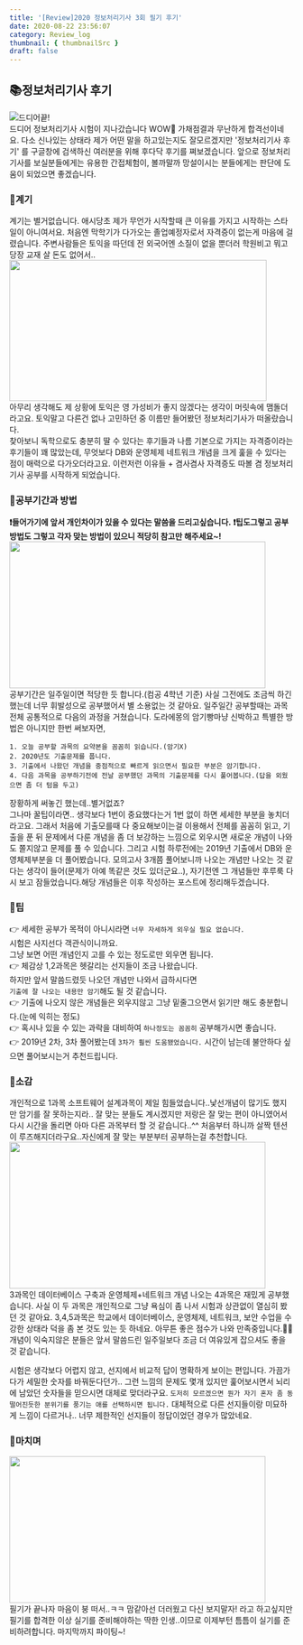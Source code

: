 ```yaml
---
title: '[Review]2020 정보처리기사 3회 필기 후기'
date: 2020-08-22 23:56:07
category: Review_log
thumbnail: { thumbnailSrc }
draft: false
---
```


## 📚정보처리기사 후기

![드디어끝!](https://media0.giphy.com/media/l4q8cJzGdR9J8w3hS/giphy.gif)<br>드디어 정보처리기사 시험이 지나갔습니다 WOW🥳 가채점결과 무난하게 합격선이네요.
다소 신나있는 상태라 제가 어떤 말을 하고있는지도 잘모르겠지만 
'정보처리기사 후기' 를 구글창에 검색하신 여러분을 위해 후다닥 후기를 쪄보겠습니다.
앞으로 정보처리기사를 보실분들에게는 유용한 간접체험이, 
볼까말까 망설이시는 분들에게는 판단에 도움이 되었으면 좋겠습니다. 

### 📕계기
계기는 별거없습니다. 애시당초 제가 무언가 시작할때 큰 이유를 가지고 시작하는 스타일이 아니여서요.
처음엔 막학기가 다가오는 졸업예정자로서 자격증이 없는게 마음에 걸렸습니다.
주변사람들은 토익을 따던데 전 외국어엔 소질이 없을 뿐더러 학원비고 뭐고 당장 교재 살 돈도 없어서..
<img src = "https://pbs.twimg.com/media/C8tku1zVYAAGbQ_.jpg" width = '456' height='250'/><br>아무리 생각해도 제 상황에 토익은 영 가성비가 좋지 않겠다는 생각이 머릿속에 맴돌더라고요.
토익말고 다른건 없나 고민하던 중 이름만 들어봤던 정보처리기사가 떠올랐습니다.<br>
찾아보니 독학으로도 충분히 딸 수 있다는 후기들과 나름 기본으로 가지는 자격증이라는 후기들이 꽤 많았는데,
무엇보다 DB와 운영체제 네트워크 개념을 크게 훑을 수 있다는 점이 매력으로 다가오더라고요.
이런저런 이유들 + 겸사겸사 자격증도 따볼 겸 정보처리기사 공부를 시작하게 되었습니다.

### 📘공부기간과 방법
**❗들어가기에 앞서 개인차이가 있을 수 있다는 말씀을 드리고싶습니다.**
**❗팁도그렇고 공부방법도 그렇고 각자 맞는 방법이 있으니 적당히 참고만 해주세요~!**
<img src = "https://file3.instiz.net/data/file3/2019/10/19/8/8/3/88332ac7dd544ac2d8a5be00cf272ff7.jpg" width = '454' height='260'/><br>공부기간은 일주일이면 적당한 듯 합니다.(컴공 4학년 기준)
사실 그전에도 조금씩 하긴했는데 너무 휘발성으로 공부했어서 별 소용없는 것 같아요.
일주일간 공부할때는 과목 전체 공통적으로 다음의 과정을 거쳤습니다. 도라에몽의 암기빵마냥 신박하고 특별한 방법은 아니지만 한번 써보자면,

    1. 오늘 공부할 과목의 요약본을 꼼꼼히 읽습니다.(암기X)
    2. 2020년도 기출문제를 풉니다.
    3. 기출에서 나왔던 개념을 중점적으로 빠르게 읽으면서 필요한 부분은 암기합니다.
    4. 다음 과목을 공부하기전에 전날 공부했던 과목의 기출문제를 다시 풀어봅니다.(답을 외웠으면 좀 더 텀을 두고)

장황하게 써놓긴 했는데..별거없죠? 
<br>그나마 꿀팁이라면.. 생각보다 1번이 중요했다는거
1번 없이 하면 세세한 부분을 놓치더라고요. 
그래서 처음에 기출모를때 다 중요해보이는걸 이용해서 전체를 꼼꼼히 읽고, 
기출을 푼 뒤 문제에서 다룬 개념을 좀 더 보강하는 느낌으로 외우시면 
새로운 개념이 나와도 쫄지않고 문제를 풀 수 있습니다.
그리고 시험 하루전에는 2019년 기출에서 DB와 운영체제부분을 더 풀어봤습니다. 
모의고사 3개쯤 풀어보니까 나오는 개념만 나오는 것 같다는 생각이 들어(문제가 아예 똑같은 것도 있더군요..), 
자기전엔 그 개념들만 후루룩 다시 보고 잠들었습니다.해당 개념들은 이후 작성하는 포스트에 정리해두겠습니다.

### 📗팁
👉 세세한 공부가 목적이 아니시라면 `너무 자세하게 외우실 필요 없습니다.`<br>
    시험은 사지선다 객관식이니까요. <br>그냥 보면 어떤 개념인지 고를 수 있는 정도로만 외우면 됩니다.<br>
👉  체감상 1,2과목은 헷갈리는 선지들이 조금 나왔습니다. <br>
    하지만 앞서 말씀드렸듯 나오던 개념만 나와서 급하시다면 <br>
    `기출에 잘 나오는 내용만 암기`해도 될 것 같습니다.<br>
👉 기출에 나오지 않은 개념들은 외우지않고 그냥 밑줄그으면서 읽기만 해도 충분합니다.(눈에 익히는 정도)<br>
👉 혹시나 있을 수 있는 과락을 대비하여 `하나정도는 꼼꼼히` 공부해가시면 좋습니다. <br>
👉 2019년 2차, 3차 풀어봤는데 `3차가 훨씬 도움됐었습니다.` 시간이 남는데 불안하다 싶으면 풀어보시는거 추천드립니다.<br>

### 📙소감
개인적으로 1과목 소프트웨어 설계과목이 제일 힘들었습니다..낯선개념이 많기도 했지만 암기를 잘 못하는지라.. 
잘 맞는 분들도 계시겠지만 저랑은 잘 맞는 편이 아니였어서 다시 시간을 돌리면 아마 다른 과목부터 할 것 같습니다..^^ 처음부터 하니까 살짝 텐션이 루즈해지더라구요..자신에게 잘 맞는 부분부터 공부하는걸 추천합니다.
<img src = "https://pbs.twimg.com/media/CXrhX1mVAAA5Bnw.png" width = '454' height='260'/> <br>3과목인 데이터베이스 구축과 운영체제+네트워크 개념 나오는 4과목은 재밌게 공부했습니다.
사실 이 두 과목은 개인적으로 그냥 욕심이 좀 나서 시험과 상관없이 열심히 봤던 것 같아요.
3,4,5과목은 학교에서 데이터베이스, 운영체제, 네트워크, 보안 수업을 
수강한 상태라 덕을 좀 본 것도 있는 듯 하네요. 아무튼 좋은 점수가 나와 만족중입니다.👏👏
개념이 익숙지않은 분들은 앞서 말씀드린 일주일보다 조금 더 여유있게 잡으셔도 좋을 것 같습니다.

시험은 생각보다 어렵지 않고, 선지에서 비교적 답이 명확하게 보이는 편입니다.
가끔가다가 세밀한 숫자를 바꿔둔다던가.. 그런 느낌의 문제도 몇개 있지만
훑어보시면서 뇌리에 남았던 숫자들을 믿으시면 대체로 맞더라구요. 
`도저히 모르겠으면 뭔가 자기 혼자 좀 동떨어진듯한 분위기를 풍기는 애를 선택하시면 됩니다.`
대체적으로 다른 선지들이랑 미묘하게 느낌이 다르거나.. 너무 제한적인 선지들이 정답이었던 경우가 많았네요. 

### 📒마치며
<img src = "https://mblogthumb-phinf.pstatic.net/MjAyMDA0MjRfOTIg/MDAxNTg3NzAyNjk0NTIx.9y_DeVGgSt_gv1Fz3LuDYTOLdL0wOEnQ3Yqr0i4jyxwg.Vk-4cV04SnyhHZ8w1CEghUgHdMlqZXisjOK-ZvW9c6Yg.GIF.dd_809/IMG_0946.GIF?type=w800" width = '454' height='260'/><br>
필기가 끝나자 마음이 붕 떠서..ㅋㅋ 맘같아선 더러웠고 다신 보지말자! 라고 하고싶지만
필기를 합격한 이상 실기를 준비해야하는 딱한 인생..이므로 이제부턴 틈틈이 실기를 준비하려합니다. 
마지막까지 파이팅~!


